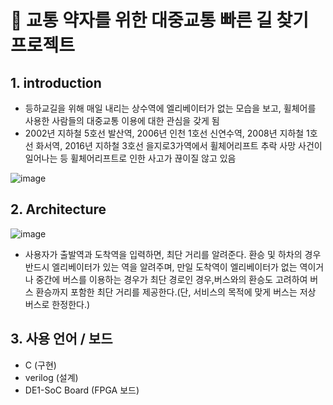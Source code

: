 # :dart: 교통 약자를 위한 대중교통 빠른 길 찾기 프로젝트

## 1. introduction
- 등하교길을 위해 매일 내리는 상수역에 엘리베이터가 없는 모습을 보고, 휠체어를 사용한 사람들의 대중교통 이용에 대한 관심을 갖게 됨
- 2002년 지하철 5호선 발산역, 2006년 인천 1호선 신연수역, 2008년 지하철 1호선 화서역, 2016년 지하철 3호선 을지로3가역에서 휠체어리프트 추락 사망 사건이 일어나는 등 휠체어리프트로 인한 사고가 끊이질 않고 있음

![image](https://user-images.githubusercontent.com/48278519/151754188-716eb7e6-aef2-4aea-a294-fb16faf36173.png)


## 2. Architecture
![image](https://user-images.githubusercontent.com/48278519/151754124-153d1b65-63cb-48cb-8876-adb2ed733482.png)
- 사용자가 출발역과 도착역을 입력하면, 최단 거리를 알려준다. 환승 및 하차의 경우 반드시 엘리베이터가 있는 역을 알려주며, 만일 도착역이 엘리베이터가 없는 역이거나 중간에 버스를 이용하는 경우가 최단 경로인 경우,버스와의 환승도 고려하여 버스 환승까지 포함한 최단 거리를 제공한다.(단, 서비스의 목적에 맞게 버스는 저상 버스로 한정한다.)


## 3. 사용 언어 / 보드
- C (구현)
- verilog (설계)
- DE1-SoC Board (FPGA 보드)
